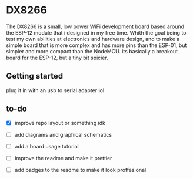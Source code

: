 # DX8266

The DX8266 is a small, low power WiFi development board based around the ESP-12 module that i designed in my free time. Whith the goal being to test my own abilities at electronics and hardware design, and to make a simple board that is more complex and has more pins than the ESP-01, but simpler and more compact than the NodeMCU.
its basically a breakout board for the ESP-12, but a tiny bit spicier.

## Getting started
plug it in with an usb to serial adapter lol 

## to-do

- [x] improve repo layout or something idk
- [ ] add diagrams and graphical schematics
- [ ] add a board usage tutorial
- [ ] improve the readme and make it prettier
- [ ] add badges to the readme to make it look proffesional



